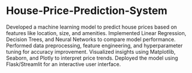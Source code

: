 # House-Price-Prediction-System
Developed a machine learning model to predict house prices based on features like location, size, and amenities.
Implemented Linear Regression, Decision Trees, and Neural Networks to compare model performance.
Performed data preprocessing, feature engineering, and hyperparameter tuning for accuracy improvement.
Visualized insights using Matplotlib, Seaborn, and Plotly to interpret price trends.
Deployed the model using Flask/Streamlit for an interactive user interface.

